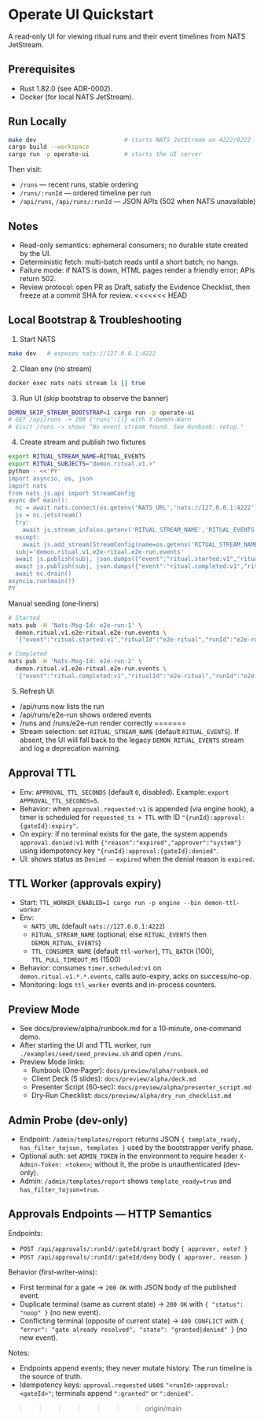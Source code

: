 # Operate UI Quickstart

A read‑only UI for viewing ritual runs and their event timelines from NATS JetStream.

## Prerequisites
- Rust 1.82.0 (see ADR-0002).
- Docker (for local NATS JetStream).

## Run Locally
```bash
make dev                         # starts NATS JetStream on 4222/8222
cargo build --workspace
cargo run -p operate-ui          # starts the UI server
```

Then visit:
- `/runs` — recent runs, stable ordering
- `/runs/:runId` — ordered timeline per run
- `/api/runs`, `/api/runs/:runId` — JSON APIs (502 when NATS unavailable)

## Notes
- Read-only semantics: ephemeral consumers; no durable state created by the UI.
- Deterministic fetch: multi-batch reads until a short batch; no hangs.
- Failure mode: if NATS is down, HTML pages render a friendly error; APIs return 502.
- Review protocol: open PR as Draft, satisfy the Evidence Checklist, then freeze at a commit SHA for review.
<<<<<<< HEAD

## Local Bootstrap & Troubleshooting
1) Start NATS
```bash
make dev   # exposes nats://127.0.0.1:4222
```

2) Clean env (no stream)
```bash
docker exec nats nats stream ls || true
```

3) Run UI (skip bootstrap to observe the banner)
```bash
DEMON_SKIP_STREAM_BOOTSTRAP=1 cargo run -p operate-ui
# GET /api/runs -> 200 {"runs":[]} with X-Demon-Warn
# Visit /runs -> shows "No event stream found. See Runbook: setup."
```

4) Create stream and publish two fixtures
```bash
export RITUAL_STREAM_NAME=RITUAL_EVENTS
export RITUAL_SUBJECTS="demon.ritual.v1.>"
python - <<'PY'
import asyncio, os, json
import nats
from nats.js.api import StreamConfig
async def main():
  nc = await nats.connect(os.getenv('NATS_URL','nats://127.0.0.1:4222'))
  js = nc.jetstream()
  try:
    await js.stream_info(os.getenv('RITUAL_STREAM_NAME','RITUAL_EVENTS'))
  except:
    await js.add_stream(StreamConfig(name=os.getenv('RITUAL_STREAM_NAME','RITUAL_EVENTS'), subjects=[os.getenv('RITUAL_SUBJECTS','demon.ritual.v1.>')]))
  subj='demon.ritual.v1.e2e-ritual.e2e-run.events'
  await js.publish(subj, json.dumps({"event":"ritual.started:v1","ritualId":"e2e-ritual","runId":"e2e-run","ts":"2025-01-01T00:00:00Z"}).encode(), headers={"Nats-Msg-Id":"e2e-run:1"})
  await js.publish(subj, json.dumps({"event":"ritual.completed:v1","ritualId":"e2e-ritual","runId":"e2e-run","ts":"2025-01-01T00:00:05Z"}).encode(), headers={"Nats-Msg-Id":"e2e-run:2"})
  await nc.drain()
asyncio.run(main())
PY
```

Manual seeding (one‑liners)
```bash
# Started
nats pub -H 'Nats-Msg-Id: e2e-run:1' \
  demon.ritual.v1.e2e-ritual.e2e-run.events \
  '{"event":"ritual.started:v1","ritualId":"e2e-ritual","runId":"e2e-run","ts":"2025-01-01T00:00:00Z"}'

# Completed
nats pub -H 'Nats-Msg-Id: e2e-run:2' \
  demon.ritual.v1.e2e-ritual.e2e-run.events \
  '{"event":"ritual.completed:v1","ritualId":"e2e-ritual","runId":"e2e-run","ts":"2025-01-01T00:00:05Z","outputs":{"printed":"Hello from test"}}'
```

5) Refresh UI
- /api/runs now lists the run
- /api/runs/e2e-run shows ordered events
- /runs and /runs/e2e-run render correctly
=======
- Stream selection: set `RITUAL_STREAM_NAME` (default `RITUAL_EVENTS`). If absent, the UI will fall back to the legacy `DEMON_RITUAL_EVENTS` stream and log a deprecation warning.

## Approval TTL

- Env: `APPROVAL_TTL_SECONDS` (default `0`, disabled). Example: `export APPROVAL_TTL_SECONDS=5`.
- Behavior: when `approval.requested:v1` is appended (via engine hook), a timer is scheduled for `requested_ts + TTL` with ID `"{runId}:approval:{gateId}:expiry"`.
- On expiry: if no terminal exists for the gate, the system appends `approval.denied:v1` with `{"reason":"expired","approver":"system"}` using idempotency key `"{runId}:approval:{gateId}:denied"`.
- UI: shows status as `Denied — expired` when the denial reason is `expired`.

## TTL Worker (approvals expiry)

- Start: `TTL_WORKER_ENABLED=1 cargo run -p engine --bin demon-ttl-worker`
- Env:
  - `NATS_URL` (default `nats://127.0.0.1:4222`)
  - `RITUAL_STREAM_NAME` (optional; else `RITUAL_EVENTS` then `DEMON_RITUAL_EVENTS`)
  - `TTL_CONSUMER_NAME` (default `ttl-worker`), `TTL_BATCH` (100), `TTL_PULL_TIMEOUT_MS` (1500)
- Behavior: consumes `timer.scheduled:v1` on `demon.ritual.v1.*.*.events`, calls auto-expiry, acks on success/no-op.
- Monitoring: logs `ttl_worker` events and in-process counters.

## Preview Mode

- See docs/preview/alpha/runbook.md for a 10‑minute, one‑command demo.
 - After starting the UI and TTL worker, run `./examples/seed/seed_preview.sh` and open `/runs`.
- Preview Mode links:
   - Runbook (One‑Pager): `docs/preview/alpha/runbook.md`
   - Client Deck (5 slides): `docs/preview/alpha/deck.md`
   - Presenter Script (60‑sec): `docs/preview/alpha/presenter_script.md`
  - Dry‑Run Checklist: `docs/preview/alpha/dry_run_checklist.md`

## Admin Probe (dev-only)

- Endpoint: `/admin/templates/report` returns JSON `{ template_ready, has_filter_tojson, templates }` used by the bootstrapper verify phase.
- Optional auth: set `ADMIN_TOKEN` in the environment to require header `X-Admin-Token: <token>`; without it, the probe is unauthenticated (dev-only).
- Admin: `/admin/templates/report` shows `template_ready=true` and `has_filter_tojson=true`.

## Approvals Endpoints — HTTP Semantics

Endpoints:
- `POST /api/approvals/:runId/:gateId/grant` body `{ approver, note? }`
- `POST /api/approvals/:runId/:gateId/deny` body `{ approver, reason }`

Behavior (first‑writer‑wins):
- First terminal for a gate → `200 OK` with JSON body of the published event.
- Duplicate terminal (same as current state) → `200 OK` with `{ "status": "noop" }` (no new event).
- Conflicting terminal (opposite of current state) → `409 CONFLICT` with `{ "error": "gate already resolved", "state": "granted|denied" }` (no new event).

Notes:
- Endpoints append events; they never mutate history. The run timeline is the source of truth.
- Idempotency keys: `approval.requested` uses `"<runId>:approval:<gateId>"`; terminals append `":granted"` or `":denied"`.
>>>>>>> origin/main

